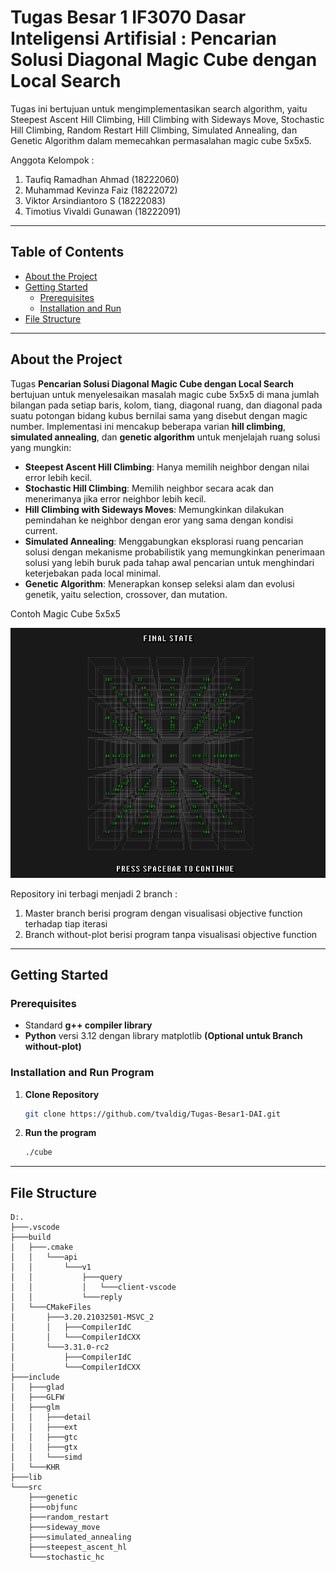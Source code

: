 # Tugas Besar 1 IF3070 Dasar Inteligensi Artifisial : Pencarian Solusi Diagonal Magic Cube dengan Local Search
Tugas ini bertujuan untuk mengimplementasikan search algorithm, yaitu Steepest Ascent Hill Climbing, Hill Climbing with Sideways Move, Stochastic Hill Climbing, Random Restart Hill Climbing, Simulated Annealing, dan Genetic Algorithm dalam memecahkan permasalahan magic cube 5x5x5.

Anggota Kelompok :
1. Taufiq Ramadhan Ahmad (18222060)
2. Muhammad Kevinza Faiz (18222072)
3. Viktor Arsindiantoro S (18222083)
4. Timotius Vivaldi Gunawan (18222091)

---

## Table of Contents

- [About the Project](#about-the-project)
- [Getting Started](#getting-started)
  - [Prerequisites](#prerequisites)
  - [Installation and Run](#installation)
- [File Structure](#file-structure)

---

## About the Project

Tugas **Pencarian Solusi Diagonal Magic Cube dengan Local Search** bertujuan untuk menyelesaikan masalah magic cube 5x5x5 di mana jumlah bilangan pada setiap baris, kolom, tiang, diagonal ruang, dan diagonal pada suatu potongan bidang kubus bernilai sama yang disebut dengan magic number. Implementasi ini mencakup beberapa varian **hill climbing**, **simulated annealing**, dan **genetic algorithm** untuk menjelajah ruang solusi yang mungkin:
- **Steepest Ascent Hill Climbing**: Hanya memilih neighbor dengan nilai error lebih kecil.
- **Stochastic Hill Climbing**: Memilih neighbor secara acak dan menerimanya jika error neighbor lebih kecil.
- **Hill Climbing with Sideways Moves**: Memungkinkan dilakukan pemindahan ke neighbor dengan eror yang sama dengan kondisi current.
- **Simulated Annealing**: Menggabungkan eksplorasi ruang pencarian solusi dengan mekanisme probabilistik yang memungkinkan penerimaan solusi yang lebih buruk pada tahap awal pencarian untuk menghindari keterjebakan pada local minimal.
- **Genetic Algorithm**: Menerapkan konsep seleksi alam dan evolusi genetik, yaitu selection, crossover, dan mutation.

Contoh Magic Cube 5x5x5
<p align="center">
  <img width="600" height="400" src="example.jpg" alt="simple example" />
</p>


Repository ini terbagi menjadi 2 branch : 
1. Master branch berisi program dengan visualisasi objective function terhadap tiap iterasi
2. Branch without-plot berisi program tanpa visualisasi objective function

---

## Getting Started

### Prerequisites

- Standard **g++ compiler library**
- **Python** versi 3.12 dengan library matplotlib **(Optional untuk Branch without-plot)**
  
### Installation and Run Program

1. **Clone Repository**
   ```bash
   git clone https://github.com/tvaldig/Tugas-Besar1-DAI.git
   
2. **Run the program**
   ```bash
   ./cube

---

## File Structure
    D:.
    ├───.vscode
    ├───build
    │   ├───.cmake
    │   │   └───api
    │   │       └───v1
    │   │           ├───query
    │   │           │   └───client-vscode
    │   │           └───reply
    │   └───CMakeFiles
    │       ├───3.20.21032501-MSVC_2
    │       │   ├───CompilerIdC
    │       │   └───CompilerIdCXX
    │       └───3.31.0-rc2
    │           ├───CompilerIdC
    │           └───CompilerIdCXX
    ├───include
    │   ├───glad
    │   ├───GLFW
    │   ├───glm
    │   │   ├───detail
    │   │   ├───ext
    │   │   ├───gtc
    │   │   ├───gtx
    │   │   └───simd
    │   └───KHR
    ├───lib
    └───src
        ├───genetic
        ├───objfunc
        ├───random_restart
        ├───sideway_move
        ├───simulated_annealing
        ├───steepest_ascent_hl
        └───stochastic_hc

